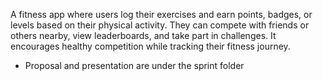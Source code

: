 A fitness app where users log their exercises and earn points, badges, or levels based on their physical activity. They can compete with friends or others nearby, view leaderboards, and take part in challenges. It encourages healthy competition while tracking their fitness journey.

- Proposal and presentation are under the sprint folder
